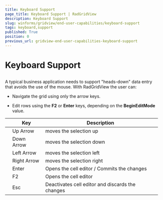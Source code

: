 ```yaml
---
title: Keyboard Support
page_title: Keyboard Support | RadGridView
description: Keyboard Support
slug: winforms/gridview/end-user-capabilities/keyboard-support
tags: keyboard,support
published: True
position: 0
previous_url: gridview-end-user-capabilities-keyboard-support
---
```


# Keyboard Support



## 

A typical business application needs to support "heads-down" data entry that avoids the use of the mouse. With RadGridView the user can:

* Navigate the grid using only the arrow keys.

* Edit rows using the __F2__ or __Enter__ keys, depending on the __BeginEditMode__ value.

|| __Key__ | __Description__ |
| --- | ------- | ------- |
||Up Arrow|moves the selection up|
||Down Arrow|moves the selection down|
||Left Arrow|moves the selection left|
||Right Arrow|moves the selection right|
||Enter|Opens the cell editor / Commits the changes|
||F2|Opens the cell editor|
||Esc|Deactivates cell editor and discards the changes|


